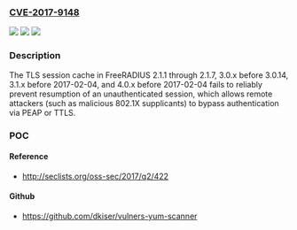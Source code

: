 ### [CVE-2017-9148](https://cve.mitre.org/cgi-bin/cvename.cgi?name=CVE-2017-9148)
![](https://img.shields.io/static/v1?label=Product&message=n%2Fa&color=blue)
![](https://img.shields.io/static/v1?label=Version&message=n%2Fa&color=blue)
![](https://img.shields.io/static/v1?label=Vulnerability&message=n%2Fa&color=brighgreen)

### Description

The TLS session cache in FreeRADIUS 2.1.1 through 2.1.7, 3.0.x before 3.0.14, 3.1.x before 2017-02-04, and 4.0.x before 2017-02-04 fails to reliably prevent resumption of an unauthenticated session, which allows remote attackers (such as malicious 802.1X supplicants) to bypass authentication via PEAP or TTLS.

### POC

#### Reference
- http://seclists.org/oss-sec/2017/q2/422

#### Github
- https://github.com/dkiser/vulners-yum-scanner

